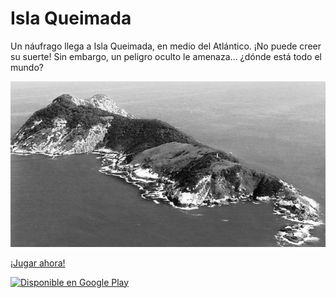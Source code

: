 # Isla Queimada

Un náufrago llega a Isla Queimada, en medio del Atlántico. ¡No puede creer su suerte! Sin embargo, un peligro oculto le amenaza... ¿dónde está todo el mundo?

![La isla Queimada](IslaQueimada/www/res/queimada_island.jpg)

[¡Jugar ahora!](http://baltasarq.github.io/isla_queimada)

<a href='https://play.google.com/store/apps/details?id=com.devbaltasarq.islaqueimada&pcampaignid=pcampaignidMKT-Other-global-all-co-prtnr-py-PartBadge-Mar2515-1'><img alt='Disponible en Google Play' width="200px" src='https://play.google.com/intl/en_us/badges/static/images/badges/es_badge_web_generic.png'/></a>
